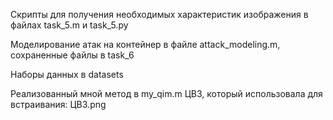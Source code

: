 
Скрипты для получения необходимых характеристик изображения в файлах task_5.m и task_5.py

Моделирование атак на контейнер в файле attack_modeling.m, сохраненные файлы в task_6

Наборы данных в datasets

Реализованный мной метод в my_qim.m
ЦВЗ, который использовала для встраивания: ЦВЗ.png
